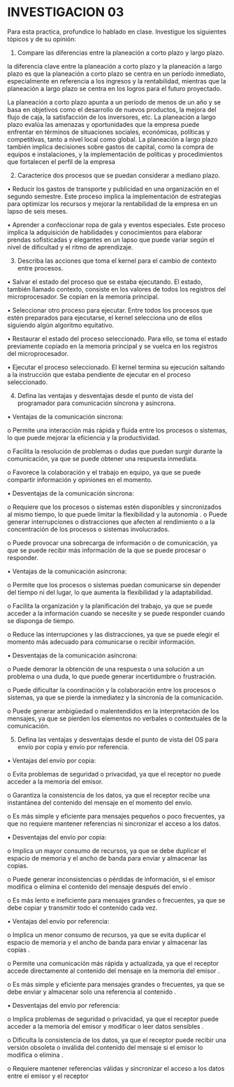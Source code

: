 # INVESTIGACION 03
Para esta practica, profundice lo hablado en clase. Investigue los siguientes tópicos y de su opinión: 
1.	Compare las diferencias entre la planeación a corto plazo y largo plazo.

la diferencia clave entre la planeación a corto plazo y la planeación a largo plazo es que la planeación a corto plazo se centra en un período inmediato, especialmente en referencia a los ingresos y la rentabilidad, mientras que la planeación a largo plazo se centra en los logros para el futuro proyectado.

La planeación a corto plazo apunta a un período de menos de un año y se basa en objetivos como el desarrollo de nuevos productos, la mejora del flujo de caja, la satisfacción de los inversores, etc. La planeación a largo plazo evalúa las amenazas y oportunidades que la empresa puede enfrentar en términos de situaciones sociales, económicas, políticas y competitivas, tanto a nivel local como global. La planeación a largo plazo también implica decisiones sobre gastos de capital, como la compra de equipos e instalaciones, y la implementación de políticas y procedimientos que fortalecen el perfil de la empresa


2.	Caracterice dos procesos que se puedan considerar a mediano plazo.

•	Reducir los gastos de transporte y publicidad en una organización en el segundo semestre. Este proceso implica la implementación de estrategias para optimizar los recursos y mejorar la rentabilidad de la empresa en un lapso de seis meses.

•	Aprender a confeccionar ropa de gala y eventos especiales. Este proceso implica la adquisición de habilidades y conocimientos para elaborar prendas sofisticadas y elegantes en un lapso que puede variar según el nivel de dificultad y el ritmo de aprendizaje.



3.	Describa las acciones que toma el kernel para el cambio de contexto entre procesos.


•	Salvar el estado del proceso que se estaba ejecutando. El estado, también llamado contexto, consiste en los valores de todos los registros del microprocesador. Se copian en la memoria principal.

•	Seleccionar otro proceso para ejecutar. Entre todos los procesos que estén preparados para ejecutarse, el kernel selecciona uno de ellos siguiendo algún algoritmo equitativo.

•	Restaurar el estado del proceso seleccionado. Para ello, se toma el estado previamente copiado en la memoria principal y se vuelca en los registros del microprocesador.

•	Ejecutar el proceso seleccionado. El kernel termina su ejecución saltando a la instrucción que estaba pendiente de ejecutar en el proceso seleccionado.



4.	Defina las ventajas y desventajas desde el punto de vista del programador para comunicación síncrona y asíncrona. 

•	Ventajas de la comunicación síncrona:

o	Permite una interacción más rápida y fluida entre los procesos o sistemas, lo que puede mejorar la eficiencia y la productividad.

o	Facilita la resolución de problemas o dudas que puedan surgir durante la comunicación, ya que se puede obtener una respuesta inmediata.

o	Favorece la colaboración y el trabajo en equipo, ya que se puede compartir información y opiniones en el momento.


•	Desventajas de la comunicación síncrona:

o	Requiere que los procesos o sistemas estén disponibles y sincronizados al mismo tiempo, lo que puede limitar la flexibilidad y la autonomía
.
o	Puede generar interrupciones o distracciones que afecten al rendimiento o a la concentración de los procesos o sistemas involucrados.

o	Puede provocar una sobrecarga de información o de comunicación, ya que se puede recibir más información de la que se puede procesar o responder.


•	Ventajas de la comunicación asíncrona:

o	Permite que los procesos o sistemas puedan comunicarse sin depender del tiempo ni del lugar, lo que aumenta la flexibilidad y la adaptabilidad.

o	Facilita la organización y la planificación del trabajo, ya que se puede acceder a la información cuando se necesite y se puede responder cuando se disponga de tiempo.

o	Reduce las interrupciones y las distracciones, ya que se puede elegir el momento más adecuado para comunicarse o recibir información.


•	Desventajas de la comunicación asíncrona:

o	Puede demorar la obtención de una respuesta o una solución a un problema o una duda, lo que puede generar incertidumbre o frustración.

o	Puede dificultar la coordinación y la colaboración entre los procesos o sistemas, ya que se pierde la inmediatez y la sincronía de la comunicación.


o	Puede generar ambigüedad o malentendidos en la interpretación de los mensajes, ya que se pierden los elementos no verbales o contextuales de la comunicación.



5.	Defina las ventajas y desventajas desde el punto de vista del OS para envío por copia y envío por referencia. 


•	Ventajas del envío por copia:

o	Evita problemas de seguridad o privacidad, ya que el receptor no puede acceder a la memoria del emisor.

o	Garantiza la consistencia de los datos, ya que el receptor recibe una instantánea del contenido del mensaje en el momento del envío.

o	Es más simple y eficiente para mensajes pequeños o poco frecuentes, ya que no requiere mantener referencias ni sincronizar el acceso a los datos.


•	Desventajas del envío por copia:

o	Implica un mayor consumo de recursos, ya que se debe duplicar el espacio de memoria y el ancho de banda para enviar y almacenar las copias.

o	Puede generar inconsistencias o pérdidas de información, si el emisor modifica o elimina el contenido del mensaje después del envío .


o	Es más lento e ineficiente para mensajes grandes o frecuentes, ya que se debe copiar y transmitir todo el contenido cada vez.



•	Ventajas del envío por referencia:

o	Implica un menor consumo de recursos, ya que se evita duplicar el espacio de memoria y el ancho de banda para enviar y almacenar las copias .

o	Permite una comunicación más rápida y actualizada, ya que el receptor accede directamente al contenido del mensaje en la memoria del emisor .


o	Es más simple y eficiente para mensajes grandes o frecuentes, ya que se debe enviar y almacenar solo una referencia al contenido .


•	Desventajas del envío por referencia:

o	Implica problemas de seguridad o privacidad, ya que el receptor puede acceder a la memoria del emisor y modificar o leer datos sensibles .


o	Dificulta la consistencia de los datos, ya que el receptor puede recibir una versión obsoleta o inválida del contenido del mensaje si el emisor lo modifica o elimina .


o	Requiere mantener referencias válidas y sincronizar el acceso a los datos entre el emisor y el receptor

